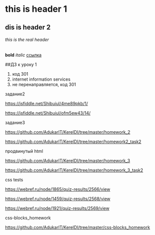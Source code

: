 # this is header 1
## dis is header 2
###### this is the real header
**bold**
*italic*
[ссылка](http://google.com)

##ДЗ к уроку 1

1. код 301
2. internet information services
3. не перенаправляется, код 301

задание2

https://jsfiddle.net/Shibuiul/4me89pkb/1/

https://jsfiddle.net/Shibuiul/ofm5ew43/14/ 

задание3

https://github.com/AdukarIT/KerelDI/tree/master/homework_2

https://github.com/AdukarIT/KerelDI/tree/master/homework2_task2

продвинутый html

https://github.com/AdukarIT/KerelDI/tree/master/homework_3

https://github.com/AdukarIT/KerelDI/tree/master/homework_3_task2

css tests

https://webref.ru/node/1865/quiz-results/2566/view

https://webref.ru/node/1459/quiz-results/2568/view

https://webref.ru/node/1921/quiz-results/2569/view

css-blocks_homework

https://github.com/AdukarIT/KerelDI/tree/master/css-blocks_homework